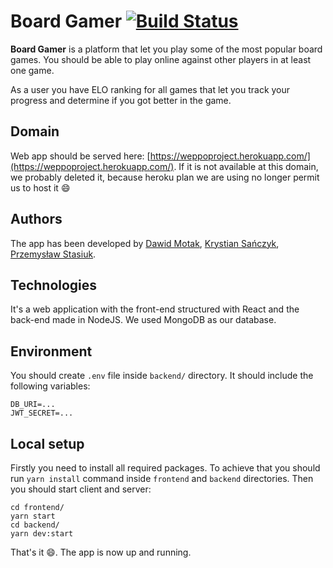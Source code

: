 # Board Gamer [![Build Status](https://www.travis-ci.com/weppo-team/weppo-project.svg?token=Cyxz2snQqipGxDYfjq5P&branch=main)]()

**Board Gamer** is a platform that let you play some of the most popular board games. You should be able to play online against other players in at least one game.

As a user you have ELO ranking for all games that let you track your progress and determine if you got better in the game.

## Domain

Web app should be served here: [https://weppoproject.herokuapp.com/](https://weppoproject.herokuapp.com/). If it is not available at this domain, we probably deleted it, because heroku plan we are using no longer permit us to host it :smile:

## Authors

The app has been developed by [Dawid Motak](https://github.com/Motii1), [Krystian Sańczyk](https://github.com/nlins8224), [Przemysław Stasiuk](https://github.com/PrzemyslawStasiuk).

## Technologies

It's a web application with the front-end structured with React and the back-end made in NodeJS. We used MongoDB as our database.

## Environment

You should create `.env` file inside `backend/` directory. It should include the following variables:

```
DB_URI=...
JWT_SECRET=...
```

## Local setup

Firstly you need to install all required packages. To achieve that you should run `yarn install` command inside `frontend` and `backend` directories. Then you should start client and server:

```
cd frontend/
yarn start
cd backend/
yarn dev:start
```

That's it :smile:. The app is now up and running.
